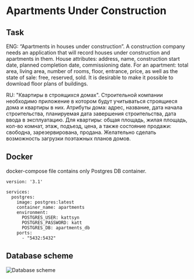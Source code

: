 # **Apartments Under Construction**

## **Task**

 ENG: “Apartments in houses under construction”. A construction company needs an application that will record houses under construction and apartments in them. House attributes: address, name, construction start date, planned completion date, commissioning date. For an apartment: total area, living area, number of rooms, floor, entrance, price, as well as the state of sale: free, reserved, sold. It is desirable to make it possible to download floor plans of buildings.

RU: "Квартиры в строящихся домах". Строительной компании необходимо приложение в котором будут учитываться строящиеся дома и квартиры в них. Атрибуты дома: адрес, название, дата начала строительства, планируемая дата завершения строительства, дата ввода в эксплуатацию. Для квартиры: общая площадь, жилая площадь, кол-во комнат, этаж, подъезд, цена, а также состояние продажи: свободна, зарезервирована, продана. Желательно сделать возможность загрузки поэтажных планов домов.

## **Docker** 
docker-compose file contains only Postgres DB container.

```
version: '3.1'

services:
  postgres:
    image: postgres:latest
    container_name: apartments
    environment:
      POSTGRES_USER: kattsyn
      POSTGRES_PASSWORD: katt
      POSTGRES_DB: apartments_db
    ports:
      - "5432:5432"
```

## **Database scheme**

![Database scheme]((https://github.com/user-attachments/assets/74db1869-0e8c-4ebb-ac98-e1680f0fd4b4))
